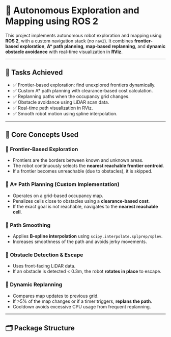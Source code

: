# 🧭 Autonomous Exploration and Mapping using ROS 2

This project implements autonomous robot exploration and mapping using **ROS 2**, with a custom navigation stack (no `nav2`). It combines **frontier-based exploration**, **A\* path planning**, **map-based replanning**, and **dynamic obstacle avoidance** with real-time visualization in **RViz**.

---

## 🚀 Tasks Achieved

- ✅ Frontier-based exploration: find unexplored frontiers dynamically.
- ✅ Custom A\* path planning with clearance-based cost calculation.
- ✅ Replanning paths when the occupancy grid changes.
- ✅ Obstacle avoidance using LiDAR scan data.
- ✅ Real-time path visualization in RViz.
- ✅ Smooth robot motion using spline interpolation.

---

## 🧠 Core Concepts Used

### 🔹 Frontier-Based Exploration
- Frontiers are the borders between known and unknown areas.
- The robot continuously selects the **nearest reachable frontier centroid**.
- If a frontier becomes unreachable (due to obstacles), it is skipped.

### 🔹 A\* Path Planning (Custom Implementation)
- Operates on a grid-based occupancy map.
- Penalizes cells close to obstacles using a **clearance-based cost**.
- If the exact goal is not reachable, navigates to the **nearest reachable cell**.

### 🔹 Path Smoothing
- Applies **B-spline interpolation** using `scipy.interpolate.splprep/splev`.
- Increases smoothness of the path and avoids jerky movements.

### 🔹 Obstacle Detection & Escape
- Uses front-facing LiDAR data.
- If an obstacle is detected < 0.3m, the robot **rotates in place** to escape.

### 🔹 Dynamic Replanning
- Compares map updates to previous grid.
- If >5% of the map changes or if a timer triggers, **replans the path**.
- Cooldown avoids excessive CPU usage from frequent replanning.

---

## 🗂️ Package Structure

